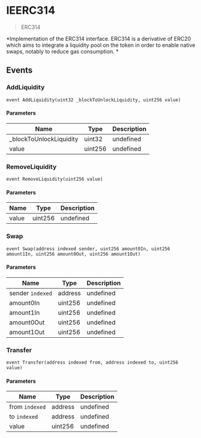 # IEERC314



> ERC314



*Implementation of the ERC314 interface. ERC314 is a derivative of ERC20 which aims to integrate a liquidity pool on the token in order to enable native swaps, notably to reduce gas consumption. *


## Events

### AddLiquidity

```solidity
event AddLiquidity(uint32 _blockToUnlockLiquidity, uint256 value)
```





#### Parameters

| Name | Type | Description |
|---|---|---|
| _blockToUnlockLiquidity  | uint32 | undefined |
| value  | uint256 | undefined |

### RemoveLiquidity

```solidity
event RemoveLiquidity(uint256 value)
```





#### Parameters

| Name | Type | Description |
|---|---|---|
| value  | uint256 | undefined |

### Swap

```solidity
event Swap(address indexed sender, uint256 amount0In, uint256 amount1In, uint256 amount0Out, uint256 amount1Out)
```





#### Parameters

| Name | Type | Description |
|---|---|---|
| sender `indexed` | address | undefined |
| amount0In  | uint256 | undefined |
| amount1In  | uint256 | undefined |
| amount0Out  | uint256 | undefined |
| amount1Out  | uint256 | undefined |

### Transfer

```solidity
event Transfer(address indexed from, address indexed to, uint256 value)
```





#### Parameters

| Name | Type | Description |
|---|---|---|
| from `indexed` | address | undefined |
| to `indexed` | address | undefined |
| value  | uint256 | undefined |



